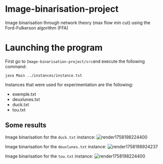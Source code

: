 # Image-binarisation-project
Image binarisation through network theory (max flow min cut) using the Ford-Fulkerson algorithm (FFA)

# Launching the program

First go to ```Image-binarisation-project/src```and execute the following command:

```shell
java Main ../instances/instance.txt 
```

Instances that were used for experimentation are the following:
- exemple.txt
- deuxlunes.txt
- duck.txt
- tou.txt

## Some results

Image binarisation for the ```duck.txt``` instance:
![render1758198224400](https://github.com/user-attachments/assets/758b337b-73f1-49b0-a199-dac81caacd61)

Image binarisation for the ```deuxlunes.txt``` instance:
![render1758198924237](https://github.com/user-attachments/assets/a3d8a341-4281-420a-8336-64f567f1b4ce)


Image binarisation for the ```tou.txt``` instance:
![render1758198224400](https://github.com/user-attachments/assets/758b337b-73f1-49b0-a199-dac81caacd61)

